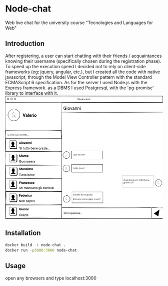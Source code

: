 # Node-chat
Web live chat for the university course "Tecnologies and Languages for Web"

## Introduction
After registering, a user can start chatting with their friends / acquaintances knowing their username (specifically chosen during the registration phase). To speed up the execution speed I decided not to rely on client-side frameworks (eg: jquery, angular, etc.), but I created all the code with native javascript, through the Model View Controller pattern with the standard ECMAScript 6 specification. As for the server I used Node.js with the Express framework. as a DBMS I used Postgresql, with the 'pg-promise' library to interface with it.
![alt text](documentation/chat-mock.jpg)


## Installation
```sh
docker build -t node-chat .
docker run -p3000:3000 node-chat
```

## Usage
open any browsers and type localhost:3000